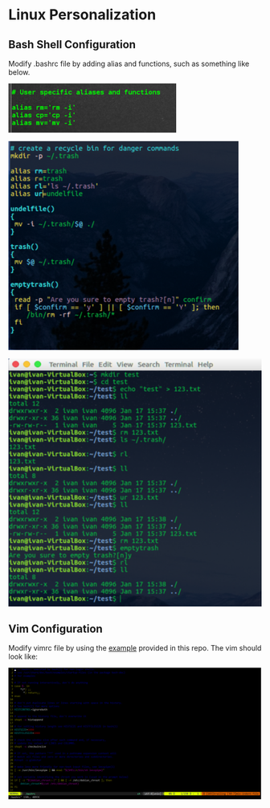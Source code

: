 # Linux Personalization

## Bash Shell Configuration
Modify .bashrc file by adding alias and functions, such as something like below.

<a><img src="./third.png" alt="alias"></a>

<a><img src="./first.png" alt="recycle bin function"></a>

<a><img src="./second.png" alt="recycle bin usage"></a>

## Vim Configuration
Modify vimrc file by using the [example](./vimrc) provided in this repo. The vim should look like:

<a><img src="./four.png" alt="alias"></a>
